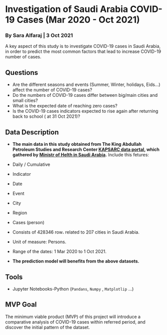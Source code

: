 
# Investigation of Saudi Arabia COVID-19 Cases (Mar 2020 - Oct 2021)
### By Sara Alfaraj | 3 Oct 2021

A key aspect of this study is to investigate COVID-19 cases in Saudi Arabia, in order to predict the most common factors that lead to increase COVID-19 number of cases.  

## Questions
- Are the different seasons and events (Summer, Winter, holidays, Eids...) affect the number of COVID-19 cases?
- Do the numbers of COVID-19 cases differ between big/main cities and small cities?
- What is the expected date of reaching zero cases? 
- Is the COVID-19 cases indicators expected to rise again after returning back to school ( at 31 Oct 2021)?

## Data Description 
- **The main data in this study obtained from The King Abdullah Petroleum Studies and Research Center [KAPSARC data portal](https://datasource.kapsarc.org/explore/dataset/saudi-arabia-coronavirus-disease-covid-19-situation/export/?disjunctive.daily_cumulative&disjunctive.indicator&disjunctive.event&disjunctive.city_en&disjunctive.region_en), which gathered by [Ministr of Helth in Saudi Arabia](https://covid19.moh.gov.sa/).**
    Include this fetures:
 -   Daily / Cumulative        
 -   Indicator             
 -   Date               
 -   Event                       
 -   City                      
 -   Region                      
 -   Cases (person)  

  - Consists of 428346 row، related to 207 cities in Saudi Arabia.
  - Unit of measure: Persons.
  - Range of the dates: 1 Mar 2020 to 1 Oct 2021.

- **The prediction model will benefits from the above datasets.**

## Tools
- Jupyter Notebooks-Python (`Pandans`, `Numpy` , `Matplotlip` ...)

## MVP Goal
The minimum viable product (MVP) of this project will introduce a comparative analysis of COVID-19 cases within referred period, and discover the initial pattern of the dataset.

